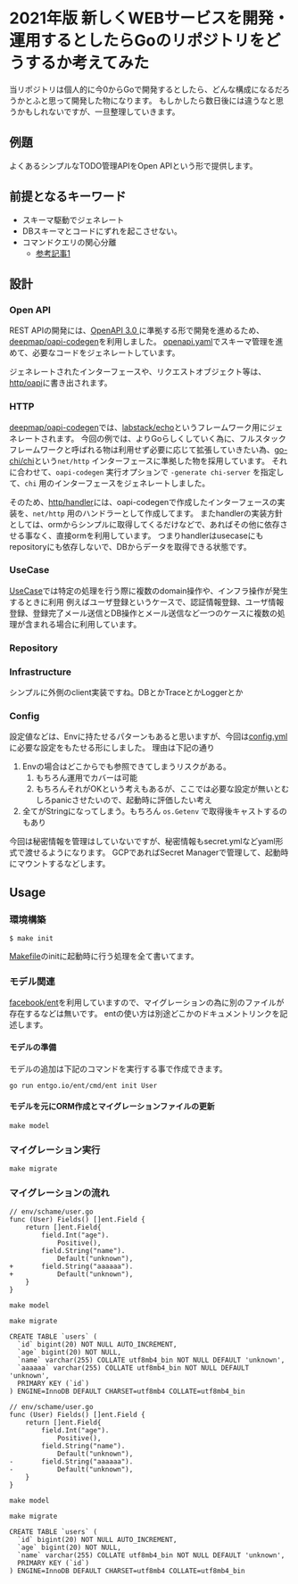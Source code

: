# 2021年版 新しくWEBサービスを開発・運用するとしたらGoのリポジトリをどうするか考えてみた

当リポジトリは個人的に今0からGoで開発するとしたら、どんな構成になるだろうかとふと思って開発した物になります。
もしかしたら数日後には違うなと思うかもしれないですが、一旦整理していきます。

## 例題

よくあるシンプルなTODO管理APIをOpen APIという形で提供します。

## 前提となるキーワード

- スキーマ駆動でジェネレート
- DBスキーマとコードにずれを起こさせない。
- コマンドクエリの関心分離
  - [参考記事1](https://little-hands.hatenablog.com/entry/2019/12/02/cqrs#DDD%E3%81%AE%E5%8F%82%E7%85%A7%E7%B3%BB%E5%87%A6%E7%90%86%E3%81%A7%E7%99%BA%E7%94%9F%E3%81%99%E3%82%8B%E8%AA%B2%E9%A1%8C)

## 設計

### Open API

REST APIの開発には、[OpenAPI 3.0 ](https://github.com/OAI/OpenAPI-Specification/blob/main/versions/3.0.0.md)に準拠する形で開発を進めるため、[deepmap/oapi-codegen](https://github.com/deepmap/oapi-codegen)を利用しました。
[openapi.yaml](./openapi.yaml)でスキーマ管理を進めて、必要なコードをジェネレートしています。

ジェネレートされたインターフェースや、リクエストオブジェクト等は、[http/oapi](http/oapi)に書き出されます。

### HTTP

[deepmap/oapi-codegen](https://github.com/deepmap/oapi-codegen)では、[labstack/echo](https://github.com/labstack/echo)というフレームワーク用にジェネレートされます。
今回の例では、よりGoらしくしていく為に、フルスタックフレームワークと呼ばれる物は利用せず必要に応じて拡張していきたい為、[go-chi/chi](https://github.com/go-chi/chi)という`net/http` インターフェースに準拠した物を採用しています。
それに合わせて、`oapi-codegen` 実行オプションで `-generate chi-server` を指定して、`chi` 用のインターフェースをジェネレートしました。

そのため、[http/handler](http/handler)には、oapi-codegenで作成したインターフェースの実装を、`net/http` 用のハンドラーとして作成してます。
またhandlerの実装方針としては、ormからシンプルに取得してくるだけなどで、あればその他に依存させる事なく、直接ormを利用しています。
つまりhandlerはusecaseにもrepositoryにも依存しないで、DBからデータを取得できる状態です。

### UseCase

[UseCase](./usecase)では特定の処理を行う際に複数のdomain操作や、インフラ操作が発生するときに利用
例えばユーザ登録というケースで、認証情報登録、ユーザ情報登録、登録完了メール送信とDB操作とメール送信など一つのケースに複数の処理が含まれる場合に利用しています。

### Repository

### Infrastructure

シンプルに外側のclient実装ですね。DBとかTraceとかLoggerとか

### Config

設定値などは、Envに持たせるパターンもあると思いますが、今回は[config.yml](environment/development/config.yml)に必要な設定をもたせる形にしました。
理由は下記の通り

1. Envの場合はどこからでも参照できてしまうリスクがある。
   1. もちろん運用でカバーは可能
   2. もちろんそれがOKという考えもあるが、ここでは必要な設定が無いとむしろpanicさせたいので、起動時に評価したい考え
2. 全てがStringになってしまう。もちろん `os.Getenv` で取得後キャストするのもあり

今回は秘密情報を管理はしていないですが、秘密情報もsecret.ymlなどyaml形式で渡せるようになります。
GCPであればSecret Managerで管理して、起動時にマウントするなどします。

## Usage

### 環境構築

```shell
$ make init
```

[Makefile](./Makefile)のinitに起動時に行う処理を全て書いてます。

### モデル関連

[facebook/ent](https://github.com/ent/ent)を利用していますので、マイグレーションの為に別のファイルが存在するなどは無いです。
entの使い方は別途どこかのドキュメントリンクを記述します。

#### モデルの準備

モデルの追加は下記のコマンドを実行する事で作成できます。

```
go run entgo.io/ent/cmd/ent init User
```

#### モデルを元にORM作成とマイグレーションファイルの更新

```
make model
```

### マイグレーション実行

```
make migrate
```

### マイグレーションの流れ

```
// env/schame/user.go
func (User) Fields() []ent.Field {
	return []ent.Field{
		field.Int("age").
			Positive(),
		field.String("name").
			Default("unknown"),
+		field.String("aaaaaa").
+			Default("unknown"),
	}
}
```

```
make model
```

```
make migrate
```

```
CREATE TABLE `users` (
  `id` bigint(20) NOT NULL AUTO_INCREMENT,
  `age` bigint(20) NOT NULL,
  `name` varchar(255) COLLATE utf8mb4_bin NOT NULL DEFAULT 'unknown',
  `aaaaaa` varchar(255) COLLATE utf8mb4_bin NOT NULL DEFAULT 'unknown',
  PRIMARY KEY (`id`)
) ENGINE=InnoDB DEFAULT CHARSET=utf8mb4 COLLATE=utf8mb4_bin
```


```
// env/schame/user.go
func (User) Fields() []ent.Field {
	return []ent.Field{
		field.Int("age").
			Positive(),
		field.String("name").
			Default("unknown"),
-		field.String("aaaaaa").
-			Default("unknown"),
	}
}
```

```
make model
```

```
make migrate
```

```
CREATE TABLE `users` (
  `id` bigint(20) NOT NULL AUTO_INCREMENT,
  `age` bigint(20) NOT NULL,
  `name` varchar(255) COLLATE utf8mb4_bin NOT NULL DEFAULT 'unknown',
  PRIMARY KEY (`id`)
) ENGINE=InnoDB DEFAULT CHARSET=utf8mb4 COLLATE=utf8mb4_bin
```